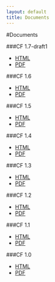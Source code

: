 ```yaml
---
layout: default
title: Documents
---
```


#Documents

###CF 1.7-draft1

* [HTML](http://climate-forecast.github.io/documents/cf-conventions/1.7-draft1/cf-conventions.html)
* [PDF](http://climate-forecast.github.io/documents/cf-conventions/1.7-draft1/cf-conventions.pdf)

###CF 1.6

* [HTML](http://climate-forecast.github.io/documents/cf-conventions/1.6/cf-conventions.html)
* [PDF](http://climate-forecast.github.io/documents/cf-conventions/1.6/cf-conventions.pdf)

###CF 1.5

* [HTML](http://climate-forecast.github.io/documents/cf-conventions/1.5/cf-conventions.html)
* [PDF](http://climate-forecast.github.io/documents/cf-conventions/1.5/cf-conventions.pdf)

###CF 1.4

* [HTML](http://climate-forecast.github.io/documents/cf-conventions/1.4/cf-conventions.html)
* [PDF](http://climate-forecast.github.io/documents/cf-conventions/1.4/cf-conventions.pdf)

###CF 1.3

* [HTML](http://climate-forecast.github.io/documents/cf-conventions/1.3/cf-conventions.html)
* [PDF](http://climate-forecast.github.io/documents/cf-conventions/1.3/cf-conventions.pdf)

###CF 1.2

* [HTML](http://climate-forecast.github.io/documents/cf-conventions/1.2/cf-conventions.html)
* [PDF](http://climate-forecast.github.io/documents/cf-conventions/1.2/cf-conventions.pdf)

###CF 1.1

* [HTML](http://climate-forecast.github.io/documents/cf-conventions/1.1/cf-conventions.html)
* [PDF](http://climate-forecast.github.io/documents/cf-conventions/1.1/cf-conventions.pdf)

###CF 1.0

* [HTML](http://climate-forecast.github.io/documents/cf-conventions/1.0/cf-conventions.html)
* [PDF](http://climate-forecast.github.io/documents/cf-conventions/1.0/cf-conventions.pdf)

